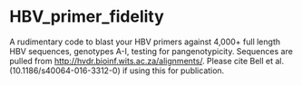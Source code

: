 # HBV_primer_fidelity
A rudimentary code to blast your HBV primers against 4,000+ full length HBV sequences, genotypes A-I, testing for pangenotypicity.
Sequences are pulled from http://hvdr.bioinf.wits.ac.za/alignments/. Please cite Bell et al. (10.1186/s40064-016-3312-0) if using this for publication.
